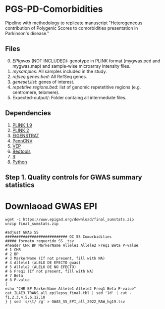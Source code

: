 # PGS-PD-Comorbidities
Pipeline with methodology to replicate manuscript "Heterogeneous contribution of Polygenic Scores to comorbidities presentation in Parkinson's disease."
## Files
0. *EPIgwas* (NOT INCLUDED): genotype in PLINK format (mygwas.ped and mygwas.map) and sample-wise microarray intensity files.  
1. *mysamples*: All samples included in the study.
3. *refseq.genes.bed*: All RefSeq genes.
4. *geneset.list*: genes of interest.
5. *repetitive.regions.bed*: list of genomic repetetitive regions (e.g. centromere, telomere).
6. Expected-output/: Folder containg all intermediate files. 

## Dependencies
1. [PLINK 1.9](https://www.cog-genomics.org/plink/1.9/)
2. [PLINK 2](https://www.cog-genomics.org/plink/2.0/)
3. [EIGENSTRAT](https://github.com/DReichLab/EIG)
4. [PennCNV](http://penncnv.openbioinformatics.org/en/latest/)
5. [VEP](https://www.ensembl.org/info/docs/tools/vep/index.html)
6. [Bedtools](https://bedtools.readthedocs.io/en/latest/)
7. [R](https://www.r-project.org/)
8. [Python](https://www.python.org/)
## Step 1. Quality controls for GWAS summary statistics

# Downlaoad GWAS EPI 
```
wget -c https://www.epigad.org/download/final_sumstats.zip
unzip final_sumstats.zip

#adjust GWAS SS
############################ QC SS Comorbidities
##### formato requerido SS .tsv
#header CHR BP MarkerName Allele1 Allele2 Freq1 Beta P-value
# 1 CHR
# 2 BP
# 3 MarkerName (If not present, fill with NA)
# 4 Allele1 (aLELO DE EFECTO gwas)
# 5 Allele2 (ALELO DE NO EFECTO)
# 6 Freq1 (If not present, fill with NA)
# 7 Beta
# 8 P-value
{
echo "CHR BP MarkerName Allele1 Allele2 Freq1 Beta P-value"
cat ILAE3_TRANS_all_epilepsy_final.tbl | sed '1d' | cut -f1,2,3,4,5,6,12,10  
} | sed 's/\t/ /g' > GWAS_SS_EPI_all_2022_RAW_hg19.tsv
```
